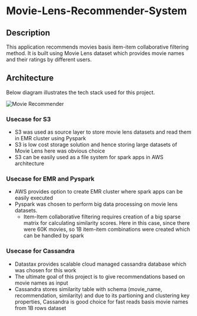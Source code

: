# Movie-Lens-Recommender-System

## Description
This application recommends movies basis item-item collaborative filtering method. It is built using Movie Lens dataset which provides movie names and their ratings by different users.

## Architecture
Below diagram illustrates the tech stack used for this project.

![Movie Recommender](https://user-images.githubusercontent.com/6892942/122280777-2d7fc100-cf07-11eb-8e2a-eca4c0aac522.png)

### Usecase for S3
* S3 was used as source layer to store movie lens datasets and read them in EMR cluster using Pyspark
* S3 is low cost storage solution and hence storing large datasets of Movie Lens here was obvious choice
* S3 can be easily used as a file system for spark apps in AWS architecture

### Usecase for EMR and Pyspark
* AWS provides option to create EMR cluster where spark apps can be easily executed
* Pyspark was chosen to perform big data processing on movie lens datasets. 
  * Item-Item collaborative filtering requires creation of a big sparse matrix for calculating similarity scores. Here in this case, since there were 60K movies, so 1B item-item combinations were created which can be handled by spark 

### Usecase for Cassandra
* Datastax provides scalable cloud managed cassandra database which was chosen for this work
* The ultimate goal of this project is to give recommendations based on movie names as input
* Cassandra stores similarity table with schema (movie_name, recommendation, similarity) and due to its partioning and clustering key properties, Cassandra is good choice for fast reads basis movie names from 1B rows dataset
